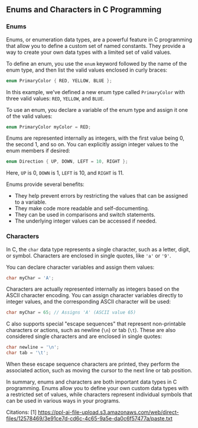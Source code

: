 ## Enums and Characters in C Programming

### Enums

Enums, or enumeration data types, are a powerful feature in C programming that allow you to define a custom set of named constants. They provide a way to create your own data types with a limited set of valid values.

To define an enum, you use the `enum` keyword followed by the name of the enum type, and then list the valid values enclosed in curly braces:

```c
enum PrimaryColor { RED, YELLOW, BLUE };
```

In this example, we've defined a new enum type called `PrimaryColor` with three valid values: `RED`, `YELLOW`, and `BLUE`.

To use an enum, you declare a variable of the enum type and assign it one of the valid values:

```c
enum PrimaryColor myColor = RED;
```

Enums are represented internally as integers, with the first value being 0, the second 1, and so on. You can explicitly assign integer values to the enum members if desired:

```c
enum Direction { UP, DOWN, LEFT = 10, RIGHT };
```

Here, `UP` is 0, `DOWN` is 1, `LEFT` is 10, and `RIGHT` is 11.

Enums provide several benefits:

- They help prevent errors by restricting the values that can be assigned to a variable.
- They make code more readable and self-documenting.
- They can be used in comparisons and switch statements.
- The underlying integer values can be accessed if needed.

### Characters

In C, the `char` data type represents a single character, such as a letter, digit, or symbol. Characters are enclosed in single quotes, like `'a'` or `'9'`.

You can declare character variables and assign them values:

```c
char myChar = 'A';
```

Characters are actually represented internally as integers based on the ASCII character encoding. You can assign character variables directly to integer values, and the corresponding ASCII character will be used:

```c
char myChar = 65; // Assigns 'A' (ASCII value 65)
```

C also supports special "escape sequences" that represent non-printable characters or actions, such as newline (`\n`) or tab (`\t`). These are also considered single characters and are enclosed in single quotes:

```c
char newline = '\n';
char tab = '\t';
```

When these escape sequence characters are printed, they perform the associated action, such as moving the cursor to the next line or tab position.

In summary, enums and characters are both important data types in C programming. Enums allow you to define your own custom data types with a restricted set of values, while characters represent individual symbols that can be used in various ways in your programs.

Citations:
[1] https://ppl-ai-file-upload.s3.amazonaws.com/web/direct-files/12578469/3e91ce7d-cd6c-4c65-9a5e-da0c6f57477a/paste.txt
